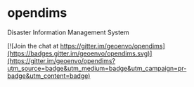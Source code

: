 # opendims

Disaster Information Management System

[![Join the chat at https://gitter.im/geoenvo/opendims](https://badges.gitter.im/geoenvo/opendims.svg)](https://gitter.im/geoenvo/opendims?utm_source=badge&utm_medium=badge&utm_campaign=pr-badge&utm_content=badge)
